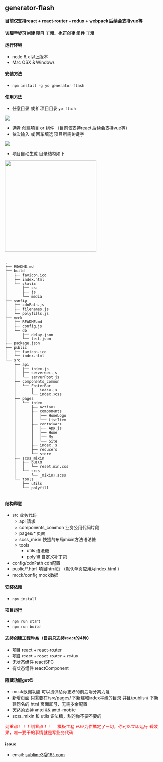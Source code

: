 ## generator-flash

#### 目前仅支持react + react-router + redux + webpack 后续会支持vue等

#### 该脚手架可创建 项目 工程，也可创建 组件 工程

#### 运行环境
- node 6.x 以上版本
- Mac OSX & Windows

#### 安装方法
- ```npm install -g yo generator-flash```

#### 使用方法
- 任意目录 或者 项目目录 ```yo flash```

![](http://7xp5hs.com1.z0.glb.clouddn.com/D8CE86C8-109D-4226-85F6-EAED69F30866.png)

- 选择 创建项目 or 组件 （目前仅支持react 后续会支持vue等)
- 依次输入 或 回车填选 项目所需关键字

![](http://7xp5hs.com1.z0.glb.clouddn.com/1EC695B8-F783-49DC-8014-4B65B8CFE510.png)

- 项目自动生成 目录结构如下

<img src="http://7xp5hs.com1.z0.glb.clouddn.com/B75E3A87-14D5-4ED7-948E-41ECCA2A4773.png" width="300" />

```

.
├── README.md
├── build
│   ├── favicon.ico
│   ├── index.html
│   └── static
│       ├── css
│       ├── js
│       └── media
├── config
│   ├── cdnPath.js
│   ├── filenames.js
│   └── polyfills.js
├── mock
│   ├── README.md
│   ├── config.js
│   └── db
│       ├── delay.json
│       └── test.json
├── package.json
├── public
│   ├── favicon.ico
│   └── index.html
└── src
    ├── api
    │   ├── index.js
    │   ├── serverGet.js
    │   └── serverPost.js
    ├── components_common
    │   └── FooterBar
    │       ├── index.js
    │       └── index.scss
    ├── pages
    │   └── index
    │       ├── actions
    │       ├── components
    │       │   ├── HomeLogo
    │       │   └── ListItem
    │       ├── containers
    │       │   ├── App.js
    │       │   ├── Home
    │       │   ├── My
    │       │   └── Site
    │       ├── index.js
    │       ├── reducers
    │       └── store
    ├── scss_mixin
    │   ├── build
    │   │   └── reset.min.css
    │   └── scss
    │       └── _mixins.scss
    └── tools
        ├── utils
        └── polyfill
       
```


#### 结构释意
- src 业务代码
    - api 请求
    - components_common 业务公用代码片段
    - pages/* 页面
    - scss_mixin 快捷的布局mixin方法语法糖
    - tools
        - utils 语法糖
        - polyfill 自定义补丁包
- config/cdnPath cdn配置
- public/*.html 项目html页 （默认单页应用为index.html ）
- mock/config mock数据

#### 安装依赖
- ```npm install```

#### 项目运行
- ```npm run start```
- ```npm run build```

#### 支持创建工程种类（目前只支持react的4种）
- 项目 react + react-router
- 项目 react + react-router + redux
- 无状态组件 reactSFC
- 有状态组件 reactComponent


#### 隐藏功能get😉
- mock数据功能 可以提供给你更好的前后端分离力能
- 新增页面 只需要在/src/pages/ 下新建和index平级的目录 并且/publish/ 下新建同名的 html 页面即可，无需多余配置
- 天然的支持 antd && antd-mobile
- scss_mixin 和 utils 语法糖，甜的你不要不要的



<span style="color:red;">划重点！！！划重点！！！ 模板工程 已经为你搞定了一切，你可以立即运行 看效果，唯一要干的事情就是写业务代码</span>



#### issue
- email: sublime3@163.com